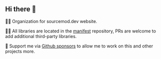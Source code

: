## Hi there 👋

🙋‍♀️ Organization for sourcemod.dev website.

👩‍💻 All libraries are located in the [manifest](https://github.com/sourcemod-dev/manifest) repository, PRs are welcome to add additional third-party libraries.

🧙 Support me via [Github sponsors](https://github.com/sponsors/rumblefrog) to allow me to work on this and other projects more.


<!--

**Here are some ideas to get you started:**

🙋‍♀️ A short introduction - what is your organization all about?
🌈 Contribution guidelines - how can the community get involved?
👩‍💻 Useful resources - where can the community find your docs? Is there anything else the community should know?
🍿 Fun facts - what does your team eat for breakfast?
🧙 Remember, you can do mighty things with the power of [Markdown](https://docs.github.com/github/writing-on-github/getting-started-with-writing-and-formatting-on-github/basic-writing-and-formatting-syntax)
-->
